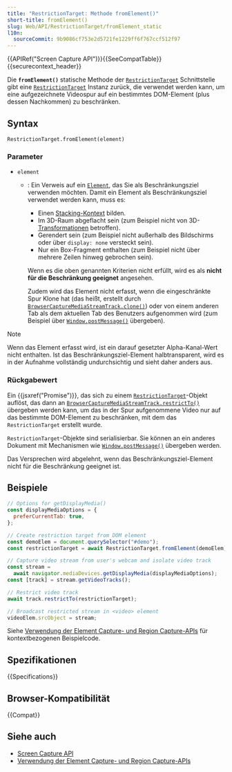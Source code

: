 ```yaml
---
title: "RestrictionTarget: Methode fromElement()"
short-title: fromElement()
slug: Web/API/RestrictionTarget/fromElement_static
l10n:
  sourceCommit: 9b9086cf753e2d5721fe1229ff6f767ccf512f97
---
```


{{APIRef("Screen Capture API")}}{{SeeCompatTable}}{{securecontext_header}}

Die **`fromElement()`** statische Methode der [`RestrictionTarget`](/de/docs/Web/API/RestrictionTarget) Schnittstelle gibt eine [`RestrictionTarget`](/de/docs/Web/API/RestrictionTarget) Instanz zurück, die verwendet werden kann, um eine aufgezeichnete Videospur auf ein bestimmtes DOM-Element (plus dessen Nachkommen) zu beschränken.

## Syntax

```js-nolint
RestrictionTarget.fromElement(element)
```

### Parameter

- `element`

  - : Ein Verweis auf ein [`Element`](/de/docs/Web/API/Element), das Sie als Beschränkungsziel verwenden möchten. Damit ein Element als Beschränkungsziel verwendet werden kann, muss es:

    - Einen [Stacking-Kontext](/de/docs/Web/CSS/CSS_positioned_layout/Stacking_context) bilden.
    - Im 3D-Raum abgeflacht sein (zum Beispiel nicht von 3D-[Transformationen](/de/docs/Web/CSS/CSS_transforms) betroffen).
    - Gerendert sein (zum Beispiel nicht außerhalb des Bildschirms oder über `display: none` versteckt sein).
    - Nur ein Box-Fragment enthalten (zum Beispiel nicht über mehrere Zeilen hinweg gebrochen sein).

    Wenn es die oben genannten Kriterien nicht erfüllt, wird es als **nicht für die Beschränkung geeignet** angesehen.

    Zudem wird das Element nicht erfasst, wenn die eingeschränkte Spur Klone hat (das heißt, erstellt durch [`BrowserCaptureMediaStreamTrack.clone()`](/de/docs/Web/API/BrowserCaptureMediaStreamTrack/clone)) oder von einem anderen Tab als dem aktuellen Tab des Benutzers aufgenommen wird (zum Beispiel über [`Window.postMessage()`](/de/docs/Web/API/Window/postMessage) übergeben).

> [!NOTE]
> Wenn das Element erfasst wird, ist ein darauf gesetzter Alpha-Kanal-Wert nicht enthalten. Ist das Beschränkungsziel-Element halbtransparent, wird es in der Aufnahme vollständig undurchsichtig und sieht daher anders aus.

### Rückgabewert

Ein {{jsxref("Promise")}}, das sich zu einem [`RestrictionTarget`](/de/docs/Web/API/RestrictionTarget)-Objekt auflöst, das dann an [`BrowserCaptureMediaStreamTrack.restrictTo()`](/de/docs/Web/API/BrowserCaptureMediaStreamTrack/restrictTo) übergeben werden kann, um das in der Spur aufgenommene Video nur auf das bestimmte DOM-Element zu beschränken, mit dem das `RestrictionTarget` erstellt wurde.

`RestrictionTarget`-Objekte sind serialisierbar. Sie können an ein anderes Dokument mit Mechanismen wie [`Window.postMessage()`](/de/docs/Web/API/Window/postMessage) übergeben werden.

Das Versprechen wird abgelehnt, wenn das Beschränkungsziel-Element nicht für die Beschränkung geeignet ist.

## Beispiele

```js
// Options for getDisplayMedia()
const displayMediaOptions = {
  preferCurrentTab: true,
};

// Create restriction target from DOM element
const demoElem = document.querySelector("#demo");
const restrictionTarget = await RestrictionTarget.fromElement(demoElem);

// Capture video stream from user's webcam and isolate video track
const stream =
  await navigator.mediaDevices.getDisplayMedia(displayMediaOptions);
const [track] = stream.getVideoTracks();

// Restrict video track
await track.restrictTo(restrictionTarget);

// Broadcast restricted stream in <video> element
videoElem.srcObject = stream;
```

Siehe [Verwendung der Element Capture- und Region Capture-APIs](/de/docs/Web/API/Screen_Capture_API/Element_Region_Capture) für kontextbezogenen Beispielcode.

## Spezifikationen

{{Specifications}}

## Browser-Kompatibilität

{{Compat}}

## Siehe auch

- [Screen Capture API](/de/docs/Web/API/Screen_Capture_API)
- [Verwendung der Element Capture- und Region Capture-APIs](/de/docs/Web/API/Screen_Capture_API/Element_Region_Capture)

